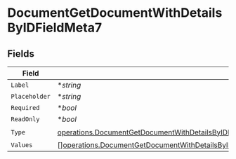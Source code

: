 # DocumentGetDocumentWithDetailsByIDFieldMeta7


## Fields

| Field                                                                                                                                                                                                                                  | Type                                                                                                                                                                                                                                   | Required                                                                                                                                                                                                                               | Description                                                                                                                                                                                                                            |
| -------------------------------------------------------------------------------------------------------------------------------------------------------------------------------------------------------------------------------------- | -------------------------------------------------------------------------------------------------------------------------------------------------------------------------------------------------------------------------------------- | -------------------------------------------------------------------------------------------------------------------------------------------------------------------------------------------------------------------------------------- | -------------------------------------------------------------------------------------------------------------------------------------------------------------------------------------------------------------------------------------- |
| `Label`                                                                                                                                                                                                                                | **string*                                                                                                                                                                                                                              | :heavy_minus_sign:                                                                                                                                                                                                                     | N/A                                                                                                                                                                                                                                    |
| `Placeholder`                                                                                                                                                                                                                          | **string*                                                                                                                                                                                                                              | :heavy_minus_sign:                                                                                                                                                                                                                     | N/A                                                                                                                                                                                                                                    |
| `Required`                                                                                                                                                                                                                             | **bool*                                                                                                                                                                                                                                | :heavy_minus_sign:                                                                                                                                                                                                                     | N/A                                                                                                                                                                                                                                    |
| `ReadOnly`                                                                                                                                                                                                                             | **bool*                                                                                                                                                                                                                                | :heavy_minus_sign:                                                                                                                                                                                                                     | N/A                                                                                                                                                                                                                                    |
| `Type`                                                                                                                                                                                                                                 | [operations.DocumentGetDocumentWithDetailsByIDFieldMetaDocumentsResponse200ApplicationJSONResponseBodyType](../../models/operations/documentgetdocumentwithdetailsbyidfieldmetadocumentsresponse200applicationjsonresponsebodytype.md) | :heavy_check_mark:                                                                                                                                                                                                                     | N/A                                                                                                                                                                                                                                    |
| `Values`                                                                                                                                                                                                                               | [][operations.DocumentGetDocumentWithDetailsByIDFieldMetaDocumentsValues](../../models/operations/documentgetdocumentwithdetailsbyidfieldmetadocumentsvalues.md)                                                                       | :heavy_minus_sign:                                                                                                                                                                                                                     | N/A                                                                                                                                                                                                                                    |